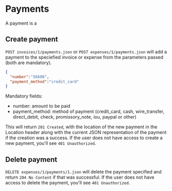 # Payments
A payment is a

## Create payment

`POST invoices/1/payments.json` or `POST expenses/1/payments.json` will add a payment to the speciefied invoice or expense from the parameters passed (both are mandatory).
```json
{
  "number":"56600", 
  "payment_method":"credit_card"
}
```
Mandatory fields:

* number: amount to be paid
* payment_method: method of payment (credit_card, cash, wire_transfer, direct_debit, check, promissory_note, iou, paypal or other)

This will return `201 Created`, with the location of the new payment in the Location header along with the current JSON representation of the payment if the creation was a success.  If the user does not have access to create a new payment, you'll see `401 Unauthorized`.

## Delete payment
`DELETE expenses/1/payments/1.json` will delete the payment specified and return `204 No Content` if that was successful. If the user does not have access to delete the payment, you'll see `401 Unauthorized`.